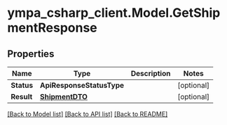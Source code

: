 # ympa_csharp_client.Model.GetShipmentResponse

## Properties

Name | Type | Description | Notes
------------ | ------------- | ------------- | -------------
**Status** | **ApiResponseStatusType** |  | [optional] 
**Result** | [**ShipmentDTO**](ShipmentDTO.md) |  | [optional] 

[[Back to Model list]](../README.md#documentation-for-models) [[Back to API list]](../README.md#documentation-for-api-endpoints) [[Back to README]](../README.md)

